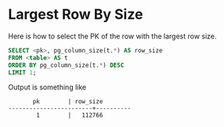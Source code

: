 # Largest Row By Size

Here is how to select the PK of the row with the largest row size.

```sql
SELECT <pk>, pg_column_size(t.*) AS row_size 
FROM <table> AS t 
ORDER BY pg_column_size(t.*) DESC 
LIMIT 1;
```

Output is something like

```plain
       pk        | row_size
------------------------+----------
        1        |   112766
 ```
 